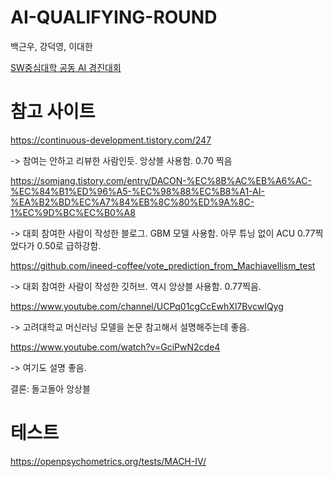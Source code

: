 # AI-QUALIFYING-ROUND


백근우, 강덕영, 이대한

[SW중심대학 공동 AI 경진대회](https://dacon.io/competitions/official/235902/overview/description)
# 참고 사이트
https://continuous-development.tistory.com/247

-> 참여는 안하고 리뷰한 사람인듯. 앙상블 사용함. 0.70 찍음

https://somjang.tistory.com/entry/DACON-%EC%8B%AC%EB%A6%AC-%EC%84%B1%ED%96%A5-%EC%98%88%EC%B8%A1-AI-%EA%B2%BD%EC%A7%84%EB%8C%80%ED%9A%8C-1%EC%9D%BC%EC%B0%A8

-> 대회 참여한 사람이 작성한 블로그. GBM 모델 사용함. 아무 튜닝 없이 ACU 0.77찍었다가 0.50로 급하강함.

https://github.com/ineed-coffee/vote_prediction_from_Machiavellism_test

-> 대회 참여한 사람이 작성한 깃허브. 역시 앙상블 사용함. 0.77찍음.

https://www.youtube.com/channel/UCPq01cgCcEwhXl7BvcwIQyg

-> 고려대학교 머신러닝 모델을 논문 참고해서 설명해주는데 좋음.

https://www.youtube.com/watch?v=GciPwN2cde4

-> 여기도 설명 좋음.

결론: 돌고돌아 앙상블 


# 테스트

https://openpsychometrics.org/tests/MACH-IV/
